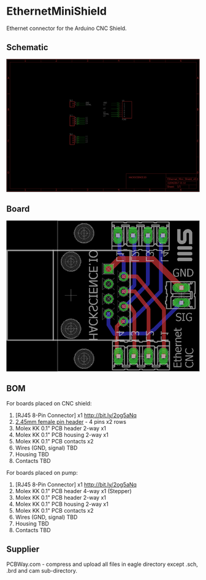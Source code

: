 # EthernetMiniShield

Ethernet connector for the Arduino CNC Shield.

## Schematic

![alt text](images/Ethernet_Mini_Shield_v0.1.sch.png "Schematic")

## Board

![alt text](images/Ethernet_Mini_Shield_v0.1.brd.png "Schematic")

## BOM

For boards placed on CNC shield:

1. [RJ45 8-Pin Connector] x1 http://bit.ly/2og5aNq 
2. [2.45mm female pin header](http://ebay.eu/2oAhZgO) - 4 pins x2 rows
3. Molex KK 0.1" PCB header 2-way x1
4. Molex KK 0.1" PCB housing 2-way x1
5. Molex KK 0.1" PCB contacts x2
6. Wires (GND, signal) TBD
7. Housing TBD
8. Contacts TBD

For boards placed on pump:

1. [RJ45 8-Pin Connector] x1 http://bit.ly/2og5aNq 
2. Molex KK 0.1" PCB header 4-way x1 (Stepper)
3. Molex KK 0.1" PCB header 2-way x1
4. Molex KK 0.1" PCB housing 2-way x1
5. Molex KK 0.1" PCB contacts x2
6. Wires (GND, signal) TBD
7. Housing TBD
8. Contacts TBD

## Supplier

PCBWay.com - compress and upload all files in eagle directory except .sch, .brd and cam sub-directory.